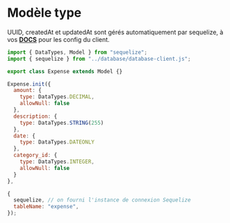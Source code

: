 # Modèle type

UUID, createdAt et updatedAt sont gérés automatiquement par sequelize, à vos [**DOCS**](https://sequelize.org/docs/v6/) pour les config du client.

```js
import { DataTypes, Model } from "sequelize";
import { sequelize } from "../database/database-client.js";

export class Expense extends Model {}

Expense.init({
  amount: {
    type: DataTypes.DECIMAL,
    allowNull: false
  },
  description: {
    type: DataTypes.STRING(255)
  },
  date: {
    type: DataTypes.DATEONLY
  },
  category_id: {
    type: DataTypes.INTEGER,
    allowNull: false
  }
},

{
  sequelize, // on fourni l'instance de connexion Sequelize
  tableName: "expense",
});
```
